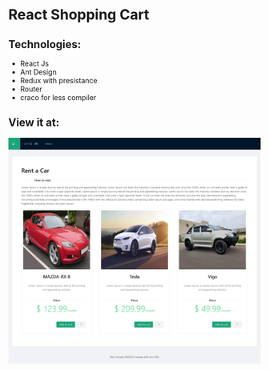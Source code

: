 # React Shopping Cart

## Technologies:

- React Js
- Ant Design
- Redux with presistance
- Router
- craco for less compiler

## View it at:

[shopping_cart_antdesign_piaic_bilaltahseen.surge.sh]:(shopping_cart_antdesign_piaic_bilaltahseen.surge.sh)

![Screenshot](images/screen1.png)
